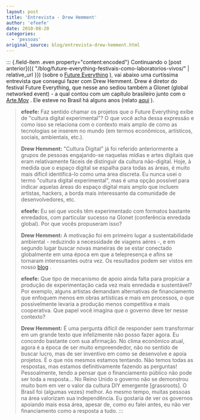 ```yaml
---
layout: post
title: 'Entrevista - Drew Hemment'
author: 'efeefe'
date: 2010-08-20
categories:
  - 'pessoas'
original_source: blog/entrevista-drew-hemment.html
---
```


::: {.field-item .even property="content:encoded"}
Continuando o [post anterior]({{ "/blog/future-everything-festivais-como-laboratorios-vivos/" \| relative_url }}) (sobre o [Future Everything](http://futureeverything.org/) ), vai abaixo uma curtíssima entrevista que consegui fazer com Drew Hemment. Drew é diretor do festival Future Everything, que nesse ano sediou também a Glonet (global networked event) - a qual contou com um capítulo brasileiro junto com o [Arte.Mov](http://artemov.net/) . Ele esteve no Brasil há alguns anos (relato [aqui](http://www.futureeverything.org/blog/2010/05/exploring-sao-paulo-digital-culture-in-december-2007/) ).

> **efeefe:** Faz sentido chamar os projetos que o Future Everything exibe de \"cultura digital experimental\"? O que você acha dessa expressão e como isso se relaciona com o contexto mais amplo de como as tecnologias se inserem no mundo (em termos econômicos, artísticos, sociais, ambientais, etc.).
>
> **Drew Hemment:** \"Cultura Digital\" já foi referido anteriormente a grupos de pessoas engajando-se naquelas mídias e artes digitais que eram relativamente fáceis de distinguir da cultura não-digital. Hoje, à medida que o espaço digital se espalha para todas as áreas, é muito mais difícil identificá-lo como uma área discreta. Eu nunca usei o termo \"cultura digital experimental\", mas é uma opção possível para indicar aquelas áreas do espaço digital mais amplo que incluem artistas, hackers, a borda mais interessante da comunidade de desenvolvedores, etc.
>
> **efeefe:** Eu sei que vocês têm experimentado com formatos bastante enredados, com particular sucesso na Glonet (conferência enredada global). Por que vocês propuseram isso?
>
> **Drew Hemment:** A motivação foi em primeiro lugar a sustentabilidade ambiental - reduzindo a necessidade de viagens aéres -, e em segundo lugar buscar novas maneiras de se estar conectado globalmente em uma época em que a telepresença e afins se tornaram interessantes outra vez. Os resultados podem ser vistos em nosso [blog](http://www.futureeverything.org/blog/) .
>
> **efeefe:** Que tipo de mecanismo de apoio ainda falta para propiciar a produção de experimentação cada vez mais enredada e sustentável? Por exemplo, alguns artistas demandam alternativas de financiamento que enfoquem menos em obras artísticas e mais em processos, o que possivelmente levaria a produção menos competitiva e mais cooperativa. Que papel você imagina que o governo deve ter nesse contexto?
>
> **Drew Hemment:** É uma pergunta difícil de responder sem transformar em um grande texto que infelizmente não posso fazer agora. Eu concordo bastante com sua afirmação. No clima econômico atual, agora é a época de ser muito empreendedor, não no sentido de buscar lucro, mas de ser inventivo em como se desenvolve e apoia projetos. É o que nós mesmos estamos tentando. Não temos todas as respostas, mas estamos definitivamente fazendo as perguntas! Pessoalmente, tendo a pensar que o financiamento público não pode ser toda a resposta\... No Reino Unido o governo não se demonstrou muito bom em ver o valor da cultura DIY emergente \[grassroots\]. O Brasil foi (algumas vezes) melhor. Ao mesmo tempo, muitas pessoas na área valorizam sua independência. Eu gostaria de ver os governos apoiando mais essa área, apesar de, como eu falei antes, eu não ver financiamento como a resposta a tudo.
:::
